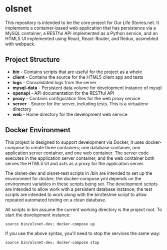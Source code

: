 # olsnet

This repository is intended to be the core project for Our Life Stories.net.
It implements a container-based web application that has persistence via a 
MySQL container, a RESTful API implemented as a Python service, and an HTML5
UI implemented using React, React-Router, and Redux, assmebled with webpack.

## Project Structure

* **bin** - Contains scripts that are useful for the project as a whole
* **client** - Contains the source for the HTML5 client app and tests
* **logs** - Consolidated logs from the server
* **mysql-data** - Persistent data volume for development instance of mysql
* **openapi** - API documentation for the RESTful API
* **proxy** - Contains configuration files for the web proxy service
* **server** - Source for the server, including tests. This is a virtualenv directory
* **web** - Home directory for the development web service

## Docker Environment

This project is designed to support development via Docker, it uses
docker-compose to create three containers; one database container, 
one application server container, and one web container. The server
code executes in the application server container, and the web container
both serves the HTML5 UI and acts as a proxy for the application server.

The olsnet-dev and olsnet-test scripts in /bin are intended to set up the
environment for docker; the docker-compose.yml depends on the environment
variables in these scripts being set. The development scripts are intended
to allow work with a persistent database instance; the test scripts are
intended to work along with the bin/testme script to allow repeated automated
testing on a clean database.

All scripts in bin assume the current working directory is the project root.
To start the development instance:

    source bin/olsnet-dev; docker-compose up

If you use the above syntax, you'll need to stop the services the same way:

    source bin/olsnet-dev; docker-compose stop



